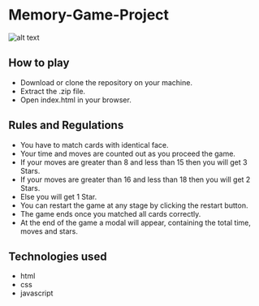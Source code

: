 # Memory-Game-Project
  ![alt text](memory-game/img/matching_game.png)
## How to play
  - Download or clone the repository on your machine.
  - Extract the .zip file.
  - Open index.html in your browser.

## Rules and Regulations
  - You have to match cards with identical face.
  - Your time and moves are counted out as you proceed the game.
  - If your moves are greater than 8 and less than 15 then you will get 3 Stars.
  - If your moves are greater than 16 and less than 18 then you will get 2 Stars.
  - Else you will get 1 Star.
  - You can restart the game at any stage by clicking the restart button.
  - The game ends once you matched all cards correctly.
  - At the end of the game a modal will appear, containing the total time, moves and  stars.

## Technologies used
  - html
  - css
  - javascript
